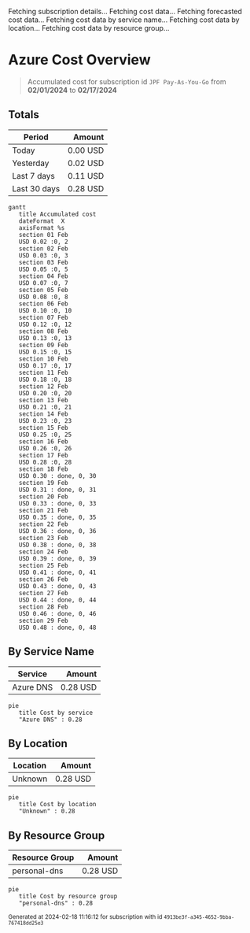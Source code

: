 Fetching subscription details...
Fetching cost data...
Fetching forecasted cost data...
Fetching cost data by service name...
Fetching cost data by location...
Fetching cost data by resource group...
# Azure Cost Overview

> Accumulated cost for subscription id `JPF Pay-As-You-Go` from **02/01/2024** to **02/17/2024**

## Totals

|Period|Amount|
|---|---:|
|Today|0.00 USD|
|Yesterday|0.02 USD|
|Last 7 days|0.11 USD|
|Last 30 days|0.28 USD|

```mermaid
gantt
   title Accumulated cost
   dateFormat  X
   axisFormat %s
   section 01 Feb
   USD 0.02 :0, 2
   section 02 Feb
   USD 0.03 :0, 3
   section 03 Feb
   USD 0.05 :0, 5
   section 04 Feb
   USD 0.07 :0, 7
   section 05 Feb
   USD 0.08 :0, 8
   section 06 Feb
   USD 0.10 :0, 10
   section 07 Feb
   USD 0.12 :0, 12
   section 08 Feb
   USD 0.13 :0, 13
   section 09 Feb
   USD 0.15 :0, 15
   section 10 Feb
   USD 0.17 :0, 17
   section 11 Feb
   USD 0.18 :0, 18
   section 12 Feb
   USD 0.20 :0, 20
   section 13 Feb
   USD 0.21 :0, 21
   section 14 Feb
   USD 0.23 :0, 23
   section 15 Feb
   USD 0.25 :0, 25
   section 16 Feb
   USD 0.26 :0, 26
   section 17 Feb
   USD 0.28 :0, 28
   section 18 Feb
   USD 0.30 : done, 0, 30
   section 19 Feb
   USD 0.31 : done, 0, 31
   section 20 Feb
   USD 0.33 : done, 0, 33
   section 21 Feb
   USD 0.35 : done, 0, 35
   section 22 Feb
   USD 0.36 : done, 0, 36
   section 23 Feb
   USD 0.38 : done, 0, 38
   section 24 Feb
   USD 0.39 : done, 0, 39
   section 25 Feb
   USD 0.41 : done, 0, 41
   section 26 Feb
   USD 0.43 : done, 0, 43
   section 27 Feb
   USD 0.44 : done, 0, 44
   section 28 Feb
   USD 0.46 : done, 0, 46
   section 29 Feb
   USD 0.48 : done, 0, 48
```

## By Service Name

|Service|Amount|
|---|---:|
|Azure DNS|0.28 USD|

```mermaid
pie
   title Cost by service
   "Azure DNS" : 0.28
```

## By Location

|Location|Amount|
|---|---:|
|Unknown|0.28 USD|

```mermaid
pie
   title Cost by location
   "Unknown" : 0.28
```

## By Resource Group

|Resource Group|Amount|
|---|---:|
|personal-dns|0.28 USD|

```mermaid
pie
   title Cost by resource group
   "personal-dns" : 0.28
```

<sup>Generated at 2024-02-18 11:16:12 for subscription with id `4913be3f-a345-4652-9bba-767418dd25e3`</sup>
